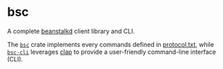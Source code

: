 # bsc

A complete [beanstalkd](https://beanstalkd.github.io/) client library and CLI.

The [`bsc`](/crates/lib) crate implements every commands defined in [protocol.txt](https://raw.githubusercontent.com/beanstalkd/beanstalkd/master/doc/protocol.txt), while [`bsc-cli`](/crates/cli) leverages [clap](https://docs.rs/clap/latest/clap/) to provide a user-friendly command-line interface (CLI).

